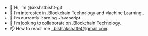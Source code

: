 - 👋 Hi, I’m @akshatbisht-git
- 👀 I’m interested in .Blockchain Technology and Machine Learning..
- 🌱 I’m currently learning .Javascript..
- 💞️ I’m looking to collaborate on .Blockchain Technology..
- 📫 How to reach me ..bishtakshat94@gmail.com.

<!---
akshatbisht-git/akshatbisht-git is a ✨ special ✨ repository because its `README.md` (this file) appears on your GitHub profile.
You can click the Preview link to take a look at your changes.
--->
